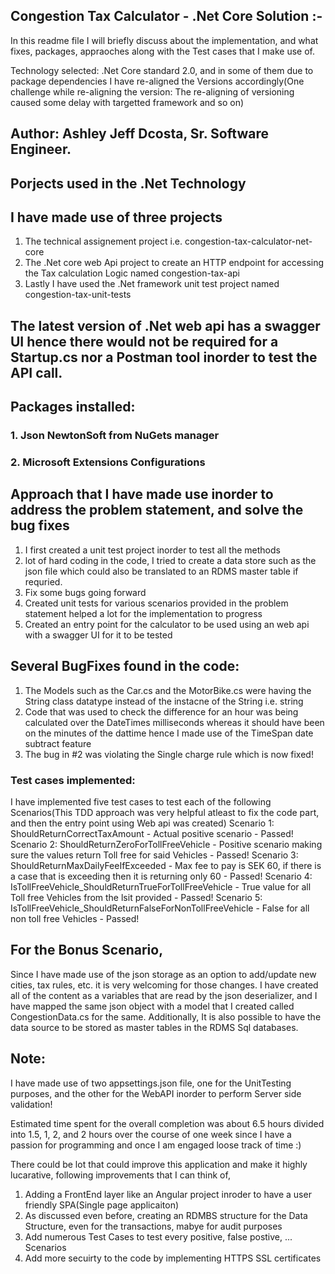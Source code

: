 ## Congestion Tax Calculator - .Net Core Solution :- 
In this readme file I will briefly discuss about the implementation, and what fixes, packages, appraoches along with the Test cases that I make use of. 

Technology selected: .Net Core standard 2.0, and in some of them due to package dependencies I have re-aligned the Versions accordingly(One challenge while re-aligning the version: The re-aligning of versioning caused some delay with targetted framework and so on)

## Author: Ashley Jeff Dcosta, Sr. Software Engineer. 

## Porjects used in the .Net Technology
## I have made use of three projects 
 1. The technical assignement project i.e. congestion-tax-calculator-net-core
 2. The .Net core web Api project to create an HTTP endpoint for accessing the Tax calculation Logic named congestion-tax-api
 3. Lastly I have used the .Net framework unit test project named congestion-tax-unit-tests


## The latest version of .Net web api has a swagger UI hence there would not be required for a Startup.cs nor a Postman tool inorder to test the API call. 

## Packages installed: 
### 1. Json NewtonSoft from NuGets manager
### 2. Microsoft Extensions Configurations

## Approach that I have made use inorder to address the problem statement, and solve the bug fixes
 1. I first created a unit test project inorder to test all the methods
 2. lot of hard coding in the code, I tried to create a data store such as the json file which could also be translated to an RDMS master table if requried. 
 3. Fix some bugs going forward
 4. Created unit tests for various scenarios provided in the problem statement helped a lot for the implementation to progress
 5. Created an entry point for the calculator to be used using an web api with a swagger UI for it to be tested

## Several BugFixes found in the code: 
 1. The Models such as the Car.cs and the MotorBike.cs were having the String class datatype instead of the instacne of the String i.e. string
 2. Code that was used to check the difference for an hour was being calculated over the DateTimes milliseconds whereas it should have been on the minutes of the dattime hence I made use of the TimeSpan date subtract feature
 3. The bug in #2 was violating the Single charge rule which is now fixed! 


### Test cases implemented: 
 I have implemented five test cases to test each of the following Scenarios(This TDD approach was very helpful atleast to fix the code part, and then the entry point using Web api was created)
 Scenario 1: ShouldReturnCorrectTaxAmount - Actual positive scenario - Passed!
 Scenario 2: ShouldReturnZeroForTollFreeVehicle - Positive scenario making sure the values return Toll free for said Vehicles - Passed!
 Scenario 3: ShouldReturnMaxDailyFeeIfExceeded - Max fee to pay is SEK 60, if there is a case that is exceeding then it is returning only 60 - Passed!
 Scenario 4: IsTollFreeVehicle_ShouldReturnTrueForTollFreeVehicle - True value for all Toll free Vehicles from the lsit provided - Passed!
Scenario 5: IsTollFreeVehicle_ShouldReturnFalseForNonTollFreeVehicle - False for all non toll free Vehicles - Passed!

## For the Bonus Scenario, 
 Since I have made use of the json storage as an option to add/update new cities, tax rules, etc. it is very welcoming for those changes. 
 I have created all of the content as a variables that are read by the json deserializer, and I have mapped the same json object with a model that I created called CongestionData.cs for the same. 
 Additionally, It is also possible to have the data source to be stored as master tables in the RDMS Sql databases.

## Note: 
 I have made use of two appsettings.json file, one for the UnitTesting purposes, and the other for the WebAPI inorder to perform Server side validation! 


 Estimated time spent for the overall completion was about 6.5 hours divided into 1.5, 1, 2, and 2 hours over the course of one week since I have a passion for programming and once I am engaged loose track of time :)  

 There could be lot that could improve this application and make it highly lucarative, following improvements that I can think of, 
 1. Adding a FrontEnd layer like an Angular project inroder to have a user friendly SPA(Single page applicaiton)
 2. As discussed even before, creating an RDMBS structure for the Data Structure, even for the transactions, mabye for audit purposes
 3. Add numerous Test Cases to test every positive, false postive, ... Scenarios
 4. Add more secuirty to the code  by implementing HTTPS SSL certificates 
